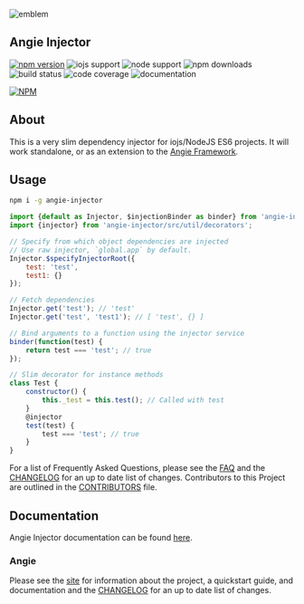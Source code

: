 ![emblem](https://rawgit.com/angie-framework/angie-injector/master/svg/angie.svg "emblem")

## Angie Injector

[![npm version](https://badge.fury.io/js/angie-injector.svg)](http://badge.fury.io/js/angie-injector)
![iojs support](https://img.shields.io/badge/iojs-1.7.1+-brightgreen.svg "iojs support")
![node support](https://img.shields.io/badge/node-0.12.0+-brightgreen.svg "node support")
![npm downloads](https://img.shields.io/npm/dm/angie-injector.svg "npm downloads")
![build status](https://travis-ci.org/benderTheCrime/angie-injector.svg?branch=master "build status")
![code coverage](https://rawgit.com/angie-framework/angie-injector/master/svg/coverage.svg "code coverage")
![documentation](https://doc.esdoc.org/github.com/angie-framework/angie-injector/badge.svg "documentation")

[![NPM](https://nodei.co/npm/angie-injector.png?downloads=true&downloadRank=true&stars=true)](https://nodei.co/npm/angie-injector/)

## About
This is a very slim dependency injector for iojs/NodeJS ES6 projects. It will work standalone, or as an extension to the [Angie Framework](https://github.com/angie-injector/angie).

## Usage
```bash
npm i -g angie-injector
```
```javascript
import {default as Injector, $injectionBinder as binder} from 'angie-injector';
import {injector} from 'angie-injector/src/util/decorators';

// Specify from which object dependencies are injected
// Use raw injector, `global.app` by default.
Injector.$specifyInjectorRoot({
    test: 'test',
    test1: {}
});

// Fetch dependencies
Injector.get('test'); // 'test'
Injector.get('test', 'test1'); // [ 'test', {} ]

// Bind arguments to a function using the injector service
binder(function(test) {
    return test === 'test'; // true
});

// Slim decorator for instance methods
class Test {
    constructor() {
        this._test = this.test(); // Called with test
    }
    @injector
    test(test) {
        test === 'test'; // true
    }
}
```

For a list of Frequently Asked Questions, please see the [FAQ](https://github.com/angie-framework/angie-injector/blob/master/FAQ.md "FAQ") and the [CHANGELOG](https://github.com/angie-framework/angie-injector/blob/master/CHANGELOG.md "CHANGELOG") for an up to date list of changes. Contributors to this Project are outlined in the [CONTRIBUTORS](https://github.com/angie-framework/angie-injector/blob/master/CONTRIBUTORS.md "CONTRIBUTORS") file.

## Documentation
Angie Injector documentation can be found [here](https://doc.esdoc.org/github.com/angie-framework/angie/ "documentation").

### Angie
Please see the [site](http://benderthecrime.github.io/angie/) for information about the project, a quickstart guide, and documentation and the [CHANGELOG](https://github.com/benderTheCrime/angie/blob/master/CHANGELOG.md) for an up to date list of changes.